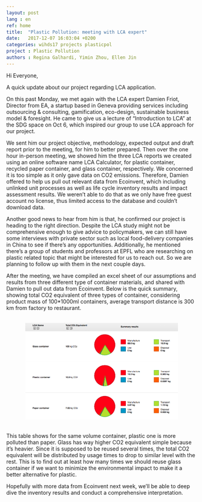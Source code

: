 ```yaml
---
layout: post
lang : en
ref: home
title:  "Plastic Pollution: meeting with LCA expert"
date:   2017-12-07 16:03:04 +0200
categories: wihds17 projects plasticpol
project : Plastic Pollution
authors : Regina Galhardi, Yimin Zhou, Ellen Jin
---
```

Hi Everyone,

A quick update about our project regarding LCA application. 

On this past Monday, we met again with the LCA expert Damien Friot, Director from EA, a startup based in Geneva providing services including outsourcing & consulting, gamification, eco-design, sustainable business model & foresight. He came to give us a lecture of “Introduction to LCA” at the SDG space on Oct 6, which inspired our group to use LCA approach for our project. 

We sent him our project objective, methodology, expected output and draft report prior to the meeting, for him to better prepared. Then over the one hour in-person meeting, we showed him the three LCA reports we created using an online software name LCA Calculator, for plastic container, recycled paper container, and glass container, respectively. We concerned it is too simple as it only gave data on CO2 emissions. Therefore, Damien offered to help us pull out relevant data from Ecoinvent, which including unlinked unit processes as well as life cycle inventory results and impact assessment results. We weren’t able to do that as we only have free guest account no license, thus limited access to the database and couldn’t download data. 

Another good news to hear from him is that, he confirmed our project is heading to the right direction. Despite the LCA study might not be comprehensive enough to give advice to policymakers, we can still have some interviews with private sector such as local food-delivery companies in China to see if there’s any opportunities. Additionally, he mentioned there’s a group of students and professors at EPFL who are researching on plastic related topic that might be interested for us to reach out. So we are planning to follow up with them in the next couple days.

After the meeting, we have compiled an excel sheet of our assumptions and results from three different type of container materials, and shared with Damien to pull out data from Ecoinvent. Below is the quick summary, showing total CO2 equivalent of three types of container, considering product mass of 100*1000ml containers, average transport distance is 300 km from factory to restaurant.  

<br>
<center><img src="/images/LCA results summary.png" alt="" width="80%"></center>
<br>

This table shows for the same volume container, plastic one is more polluted than paper. Glass has way higher CO2 equivalent simple because it’s heavier. Since it is supposed to be reused several times, the total CO2 equivalent will be distributed by usage times to drop to similar level with the rest. This is to find out at least how many times we should reuse glass container if we want to minimize the environmental impact to make it a better alternative for plastic. 

Hopefully with more data from Ecoinvent next week, we’ll be able to deep dive the inventory results and conduct a comprehensive interpretation. 
